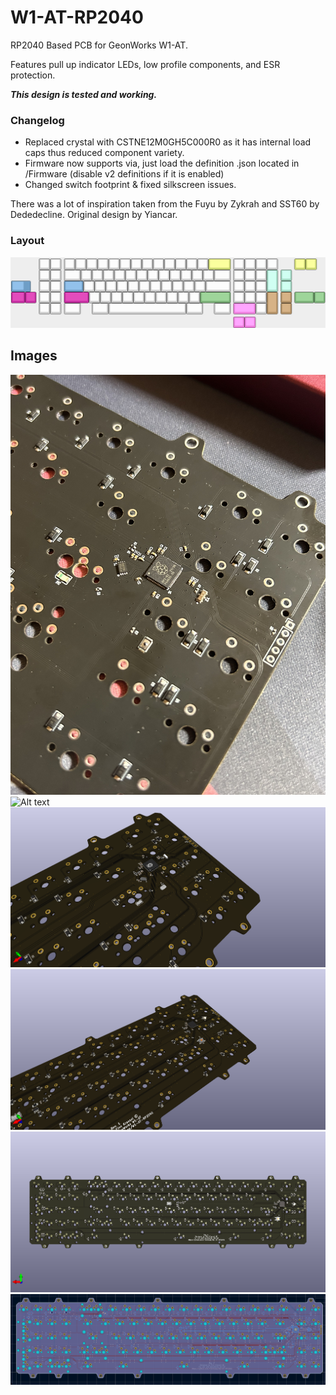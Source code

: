 # W1-AT-RP2040
RP2040 Based PCB for GeonWorks W1-AT.

Features pull up indicator LEDs, low profile components, and ESR protection.

***This design is tested and working.***

### Changelog
- Replaced crystal with CSTNE12M0GH5C000R0 as it has internal load caps thus reduced component variety.
- Firmware now supports via, just load the definition .json located in /Firmware (disable v2 definitions if it is enabled)
- Changed switch footprint & fixed silkscreen issues.

There was a lot of inspiration taken from the Fuyu by Zykrah and SST60 by Dededecline.
Original design by Yiancar.

### Layout
![Alt text](https://github.com/FinnKrass/W1-AT-RP2040/blob/main/img/layout-compat.png)

## Images
![Alt text](https://github.com/FinnKrass/W1-AT-RP2040/blob/main/img/41EEBDE7-8214-4665-B2C2-39DA7D2F328E.jpeg)
![Alt text](https://github.com/FinnKrass/W1-AT-RP2040/blob/main/img/build2.jpeg)
![Alt text](https://github.com/FinnKrass/W1-AT-RP2040/blob/main/img/a1.png)
![Alt text](https://github.com/FinnKrass/W1-AT-RP2040/blob/main/img/d.png)
![Alt text](https://github.com/FinnKrass/W1-AT-RP2040/blob/main/img/e.png)
![Alt text](https://github.com/FinnKrass/W1-AT-RP2040/blob/main/img/f.PNG)

